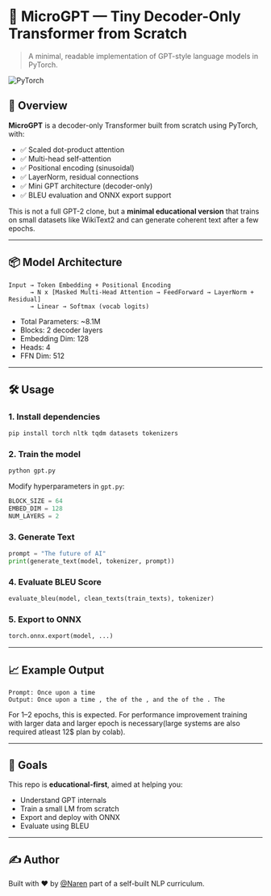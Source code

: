 # 🧠 MicroGPT — Tiny Decoder-Only Transformer from Scratch

> A minimal, readable implementation of GPT-style language models in PyTorch.

![PyTorch](https://img.shields.io/badge/framework-PyTorch-red)

## 🚀 Overview

**MicroGPT** is a decoder-only Transformer built from scratch using PyTorch, with:

- ✅ Scaled dot-product attention
- ✅ Multi-head self-attention
- ✅ Positional encoding (sinusoidal)
- ✅ LayerNorm, residual connections
- ✅ Mini GPT architecture (decoder-only)
- ✅ BLEU evaluation and ONNX export support

This is not a full GPT-2 clone, but a **minimal educational version** that trains on small datasets like WikiText2 and can generate coherent text after a few epochs.

---

## 📦 Model Architecture

```text
Input → Token Embedding + Positional Encoding
      → N x [Masked Multi-Head Attention → FeedForward → LayerNorm + Residual]
      → Linear → Softmax (vocab logits)
````

* Total Parameters: \~8.1M
* Blocks: 2 decoder layers
* Embedding Dim: 128
* Heads: 4
* FFN Dim: 512

---

## 🛠️ Usage

### 1. Install dependencies

```bash
pip install torch nltk tqdm datasets tokenizers
```

### 2. Train the model

```python
python gpt.py
```

Modify hyperparameters in `gpt.py`:

```python
BLOCK_SIZE = 64
EMBED_DIM = 128
NUM_LAYERS = 2
```

### 3. Generate Text

```python
prompt = "The future of AI"
print(generate_text(model, tokenizer, prompt))
```

### 4. Evaluate BLEU Score

```python
evaluate_bleu(model, clean_texts(train_texts), tokenizer)
```

### 5. Export to ONNX

```python
torch.onnx.export(model, ...)
```

---

## 📈 Example Output

```text
Prompt: Once upon a time
Output: Once upon a time , the of the , and the of the . The
```

For 1–2 epochs, this is expected. For performance improvement training with larger data and larger epoch is necessary(large systems are also required atleast 12$ plan by colab).

---

## 🧪 Goals

This repo is **educational-first**, aimed at helping you:

* Understand GPT internals
* Train a small LM from scratch
* Export and deploy with ONNX
* Evaluate using BLEU

---

## ✍️ Author

Built with ❤️ by [@Naren](https://github.com/your-username) part of a self-built NLP curriculum.

